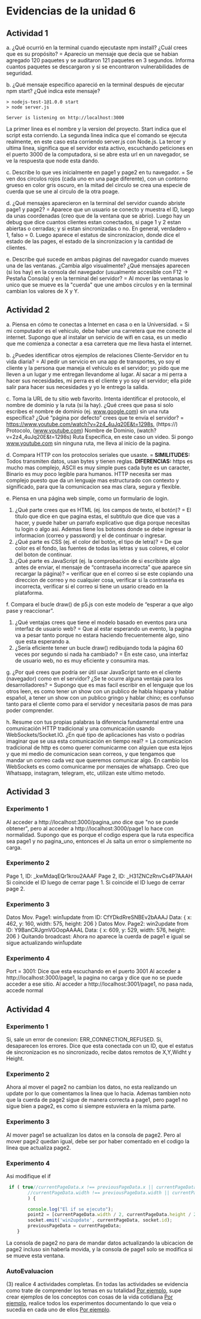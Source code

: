# Evidencias de la unidad 6

## Actividad 1

a. ¿Qué ocurrió en la terminal cuando ejecutaste npm install? ¿Cuál crees que es su propósito?
= Aparecio un mensaje que decia que se habian agregado 120 paquetes y se auditaron 121 paquetes en 3 segundos. Informa cuantos paquetes se descargaron y si se encontraron vulnerabilidades de seguridad.

b. ¿Qué mensaje específico apareció en la terminal después de ejecutar npm start? ¿Qué indica este mensaje?
```
> nodejs-test-1@1.0.0 start
> node server.js

Server is listening on http://localhost:3000
```
La primer linea es el nombre y la version del proyecto. Start indica que el script esta corriendo.
La segunda linea indica que el comando se ejecuta realmente, en este caso esta corriendo server.js con Node.js.
La tercer y ultima linea, significa que el servidor esta activo, escuchando peticiones en el puerto 3000 de la computadora, si se abre esta url en un navegador, se ve la respuesta que node esta dando.

c. Describe lo que ves inicialmente en page1 y page2 en tu navegador.
= Se ven dos circulos rojos (cada uno en una page diferente), con un contorno grueso en color gris oscuro, en la mitad del circulo se crea una especie de cuerda que se une al circulo de la otra poage.

d. ¿Qué mensajes aparecieron en la terminal del servidor cuando abriste page1 y page2?
= Aparece que un usuario se conecto y muestra el ID, luego da unas coordenadas (creo que de la ventana que se abrio). Luego hay un debug que dice cuantos clientes estan conectados, si page 1 y 2 estan abiertas o cerradas; y si estan sincronizadas o no. En general, verdadero = 1, falso = 0. Luego aparece el estatus de sincronizacion, donde dice el estado de las pages, el estado de la sincronizacion y la cantidad de clientes.

e. Describe qué sucede en ambas páginas del navegador cuando mueves una de las ventanas. ¿Cambia algo visualmente? ¿Qué mensajes aparecen (si los hay) en la consola del navegador (usualmente accesible con F12 -> Pestaña Consola) y en la terminal del servidor?
= Al mover las ventanas lo unico que se mueve es la "cuerda" que une ambos circulos y en la terminal cambian los valores de X y Y.

## Actividad 2 

a. Piensa en cómo te conectas a Internet en casa o en la Universidad. 
= Si mi computador es el vehiculo, debe haber una carretera que me conecte al internet. Supongo que al instalar un servicio de wifi en casa, es un medio que me comienza a conectar a esa carretera que me lleva hasta el internet.

b. ¿Puedes identificar otros ejemplos de relaciones Cliente-Servidor en tu vida diaria?
= Al pedir un servicio en una app de transportes, yo soy el cliente y la persona que maneja el vehiculo es el servidor; yo pido que me lleven a un lugar y me entregan llevandome al lugar. Al sacar a mi perra a hacer sus necesidades, mi perra es el cliente y yo soy el servidor; ella pide salir para hacer sus necesidades y yo le entrego la salida. 

c. Toma la URL de tu sitio web favorito. Intenta identificar el protocolo, el nombre de dominio y la ruta (si la hay). ¿Qué crees que pasa si solo escribes el nombre de dominio (ej. www.google.com) sin una ruta específica? ¿Qué “página por defecto” crees que te envía el servidor?
= https://www.youtube.com/watch?v=2z4_4uJq20E&t=1298s, (https://) Protocolo, (www.youtube.com) Nombre de Dominio, (watch?v=2z4_4uJq20E&t=1298s) Ruta Especifica, en este caso un video.
Si pongo www.youtube.com sin ninguna ruta, me lleva al inicio de la pagina.

d. Compara HTTP con los protocolos seriales que usaste.
= **SIMILITUDES:** Todos transmiten datos, usan bytes y tienen reglas. **DIFERENCIAS:** https es mucho mas complejo, ASCII es muy simple pues cada byte es un caracter, Binario es muy poco legible para humanos.
HTTP necesita ser mas complejo puesto que da un lenguaje mas estructurado con contexto y significado, para que la comunicacion sea mas clara, segura y flexible.

e. Piensa en una página web simple, como un formulario de login.
1) ¿Qué parte crees que es HTML (ej. los campos de texto, el botón)? = El titulo que dice en que pagina estas, el subtitulo que dice que vas a hacer, y puede haber un parrafo explicativo que diga porque necesitas tu login o algo asi. Ademas tiene los botones donde se debe ingresar la informacion (correo y password) y el de continuar o ingresar.
2) ¿Qué parte es CSS (ej. el color del botón, el tipo de letra)? = De que color es el fondo, las fuentes de todas las letras y sus colores, el color del boton de continuar.
3) ¿Qué parte es JavaScript (ej. la comprobación de si escribiste algo antes de enviar, el mensaje de “contraseña incorrecta” que aparece sin recargar la página)? = verificar que en el correo si se este copiando una direccion de correo y no cualquier cosa, verificar si la contraseña es incorrecta, verificar si el correo si tiene un usario creado en la plataforma.

f. Compara el bucle draw() de p5.js con este modelo de “esperar a que algo pase y reaccionar”.
1) ¿Qué ventajas crees que tiene el modelo basado en eventos para una interfaz de usuario web? = Que al estar esperando un evento, la pagina va a pesar tanto porque no estara haciendo frecuentemente algo, sino que esta esperando a.
2) ¿Sería eficiente tener un bucle draw() redibujando toda la página 60 veces por segundo si nada ha cambiado? = En este caso, una interfaz de usuario web, no es muy eficiente y consumira mas.

g. ¿Por qué crees que podría ser útil usar JavaScript tanto en el cliente (navegador) como en el servidor? ¿Se te ocurre alguna ventaja para los desarrolladores? = Supongo que es mas facil escribir en el lenguaje que los otros leen, es como tener un show con un publico de habla hispana y hablar español, a tener un show con un publico gringo y hablar chino; es confunso tanto para el cliente como para el servidor y necesitaria pasos de mas para poder comprender.

h. Resume con tus propias palabras la diferencia fundamental entre una comunicación HTTP tradicional y una comunicación usando WebSockets/Socket.IO. ¿En qué tipo de aplicaciones has visto o podrías imaginar que se usa esta comunicación en tiempo real? = La comunicacion tradicional de http es como querer comunicarme con alguien que esta lejos y que mi medio de comunicacion sean correos, y que tengamos que mandar un correo cada vez que queremos comunicar algo. En cambio los WebSockets es como comunicarme por mensajes de whatsapp.
Creo que Whatsapp, instagram, telegram, etc, utilizan este ultimo metodo.

## Actividad 3 

### Experimento 1
Al acceder a http://localhost:3000/pagina_uno dice que "no se puede obtener", pero al acceder a http://localhost:3000/page1 lo hace con normalidad. Supongo que es porque el codigo espera que la ruta especifica sea page1 y no pagina_uno, entonces el Js salta un error o simplemente no carga.

### Experimento 2
Page 1, ID: _kwMdaqEQr1krou2AAAF
Page 2, ID: _H31ZNCzRnvCs4P7AAAH
Si coincide el ID luego de cerrar page 1. Si coincide el ID luego de cerrar page 2.

### Experimento 3
Datos Mov. Page1: win1update from ID: CfYDkdRreSNBEv2bAAAJ Data: { x: 462, y: 160, width: 575, height: 206 }
Datos Mov. Page2: win2update from ID: Y9BanCRJgmVGOopAAAAL Data: { x: 609, y: 529, width: 576, height: 206 }
Quitando broadcast: Ahora no aparece la cuerda de page1 e igual se sigue actualizando win1update

### Experimento 4
Port = 3001: Dice que esta escuchando en el puerto 3001
Al acceder a http://localhost:3000/page1, la pagina no carga y dice que no se puede acceder a ese sitio.
Al acceder a http://localhost:3001/page1, no pasa nada, accede normal

## Actividad 4

### Experimento 1
Si, sale un error de conexion: ERR_CONNECTION_REFUSED.
Si, desaparecen los errores. Dice que esta conectada con un ID, que el estatus de sincronizacion es no sincronizado, recibe datos remotos de X,Y,Widht y Height.

### Experimento 2 
Ahora al mover el page2 no cambian los datos, no esta realizando un update por lo que comentamos la linea que lo hacia. Ademas tambien noto que la cuerda de page2 sigue de manera correcta a page1, pero page1 no sigue bien a page2, es como si siempre estuviera en la misma parte.

### Experimento 3
Al mover page1 se actualizan los datos en la consola de page2. Pero al mover page2 quedan igual, debe ser por haber comentado en el codigo la linea que actualiza page2.

### Experimento 4
Asi modifique el if
```js
 if ( true//currentPageData.x !== previousPageData.x || currentPageData.y !== previousPageData.y || 
        //currentPageData.width !== previousPageData.width || currentPageData.height !== previousPageData.height
        ) {

        console.log("El if se ejecuto");    
        point2 = [currentPageData.width / 2, currentPageData.height / 2]
        socket.emit('win2update', currentPageData, socket.id);
        previousPageData = currentPageData; 
    }
```
La consola de page2 no para de mandar datos actualizando la ubicacion de page2 incluso sin haberla movida, y la consola de page1 solo se modifica si se mueve esta ventana.

### AutoEvaluacion
(3) realice 4 actividades completas.
En todas las actividades se evidencia como trate de comprender los temas en su totalidad [Por ejemplo](https://github.com/jfUPB/interactivos1-2025-20-mariflorez06/edit/unidad6/apply/unidad-6/bitacora.md#actividad-1-actividad-1), supe crear ejemplos de los conceptos con cosas de la vida cotidiana [Por ejemplo](https://github.com/jfUPB/interactivos1-2025-20-mariflorez06/edit/unidad6/apply/unidad-6/bitacora.md#actividad-2), realice todos los experimentos documentando lo que veia o sucedia en cada uno de ellos [Por ejemplo](https://github.com/jfUPB/interactivos1-2025-20-mariflorez06/edit/unidad6/apply/unidad-6/bitacora.md#actividad-3-actividad-3).



